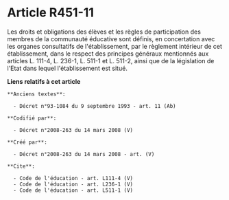 # Article R451-11

Les droits et obligations des élèves et les règles de participation des membres de la communauté éducative sont définis, en
concertation avec les organes consultatifs de l'établissement, par le règlement intérieur de cet établissement, dans le
respect des principes généraux mentionnés aux articles L. 111-4, L. 236-1, L. 511-1 et L. 511-2, ainsi que de la législation
de l'Etat dans lequel l'établissement est situé.

**Liens relatifs à cet article**

	**Anciens textes**:

	  - Décret n°93-1084 du 9 septembre 1993 - art. 11 (Ab)

	**Codifié par**:

	  - Décret n°2008-263 du 14 mars 2008 (V)

	**Créé par**:

	  - Décret n°2008-263 du 14 mars 2008 - art. (V)

	**Cite**:

	  - Code de l'éducation - art. L111-4 (V)
	  - Code de l'éducation - art. L236-1 (V)
	  - Code de l'éducation - art. L511-1 (V)
